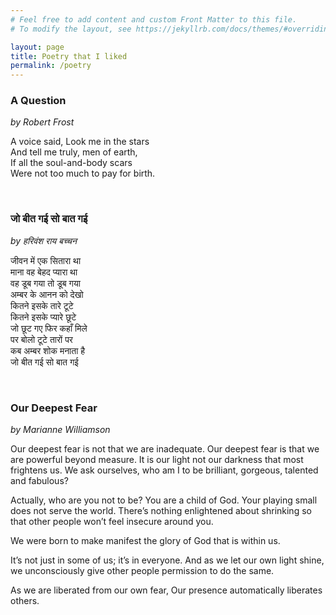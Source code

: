 ```yaml
---
# Feel free to add content and custom Front Matter to this file.
# To modify the layout, see https://jekyllrb.com/docs/themes/#overriding-theme-defaults

layout: page
title: Poetry that I liked
permalink: /poetry
---
```


### A Question

_by Robert Frost_

A voice said, Look me in the stars<br>
And tell me truly, men of earth,<br>
If all the soul-and-body scars<br>
Were not too much to pay for birth.

<br>

### जो बीत गई सो बात गई

_by हरिवंश राय बच्चन_

जीवन में एक सितारा था<br>
माना वह बेहद प्यारा था<br>
वह डूब गया तो डूब गया<br>
अम्बर के आनन को देखो<br>
कितने इसके तारे टूटे<br>
कितने इसके प्यारे छूटे<br>
जो छूट गए फिर कहाँ मिले<br>
पर बोलो टूटे तारों पर<br>
कब अम्बर शोक मनाता है<br>
जो बीत गई सो बात गई

<br>

### Our Deepest Fear

_by Marianne Williamson_

Our deepest fear is not that we are inadequate.
Our deepest fear is that we are powerful beyond measure.
It is our light not our darkness that most frightens us.
We ask ourselves, who am I to be brilliant, gorgeous,
talented and fabulous?

Actually, who are you not to be?
You are a child of God.
Your playing small does not serve the world.
There’s nothing enlightened about shrinking so that other
people won’t feel insecure around you.

We were born to make manifest the glory of
God that is within us.

It’s not just in some of us; it’s in everyone.
And as we let our own light shine,
we unconsciously give other people
permission to do the same.

As we are liberated from our own fear,
Our presence automatically liberates others.


